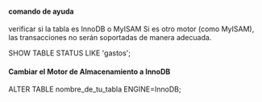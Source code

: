 
#### comando de ayuda

verificar si la tabla es InnoDB o MyISAM
Si es otro motor (como MyISAM), las transacciones no serán soportadas de manera adecuada.

SHOW TABLE STATUS LIKE 'gastos';

#### Cambiar el Motor de Almacenamiento a InnoDB

ALTER TABLE nombre_de_tu_tabla ENGINE=InnoDB;